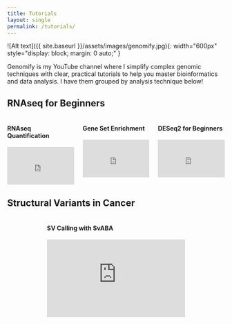 ```yaml
---
title: Tutorials
layout: single
permalink: /tutorials/
---
```


![Alt text]({{ site.baseurl }}/assets/images/genomify.jpg){: width="600px" style="display: block; margin: 0 auto;" }


Genomify is my YouTube channel where I simplify complex genomic techniques with clear, practical tutorials to help you master bioinformatics and data analysis. I have them grouped by analysis 
technique below!

## RNAseq for Beginners

<div style="display: flex; gap: 20px; flex-wrap: wrap; justify-content: center;">

  <div style="flex: 1 1 30%; max-width: 500px;">
    <h4>RNAseq Quantification</h4>
    <div style="position: relative; padding-bottom: 56.25%; height: 0; overflow: hidden;">
      <iframe src="https://www.youtube.com/embed/uc1fHKZNikE?start=535" 
              style="position: absolute; top: 0; left: 0; width: 100%; height: 100%;" 
              frameborder="0" allowfullscreen></iframe>
    </div>
  </div>

  <div style="flex: 1 1 30%; max-width: 500px;">
    <h4>Gene Set Enrichment</h4>
    <div style="position: relative; padding-bottom: 56.25%; height: 0; overflow: hidden;">
      <iframe src="https://www.youtube.com/embed/WQTzsmLy0D8?start=367" 
              style="position: absolute; top: 0; left: 0; width: 100%; height: 100%;" 
              frameborder="0" allowfullscreen></iframe>
    </div>
  </div>

  <div style="flex: 1 1 30%; max-width: 500px;">
    <h4>DESeq2 for Beginners</h4>
    <div style="position: relative; padding-bottom: 56.25%; height: 0; overflow: hidden;">
      <iframe src="https://www.youtube.com/embed/0uZurcgyCZM?start=1094" 
              style="position: absolute; top: 0; left: 0; width: 100%; height: 100%;" 
              frameborder="0" allowfullscreen></iframe>
    </div>
  </div>

</div>


## Structural Variants in Cancer

<div style="display: flex; gap: 20px; flex-wrap: wrap; justify-content: center;">

  <div style="flex: 1 1 30%; max-width: 320px;">
    <h4>SV Calling with SvABA</h4>
    <div style="position: relative; padding-bottom: 56.25%; height: 0; overflow: hidden;">
      <iframe src="https://www.youtube.com/embed/KzU6jAQyyGI"
              style="position: absolute; top: 0; left: 0; width: 100%; height: 100%;"
              frameborder="0" allowfullscreen></iframe>
    </div>
  </div>

</div>
